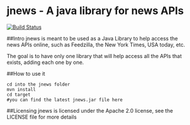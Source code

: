 # jnews - A java library for news APIs

[![Build Status](https://travis-ci.org/mebibou/jnews.png)](https://travis-ci.org/mebibou/jnews)

##Intro
jnews is meant to be used as a Java Library to help access the news APIs online, such as Feedzilla, the New York Times, USA today, etc.

The goal is to have only one library that will help access all the APIs that exists, adding each one by one.

##How to use it

	cd into the jnews folder
	mvn install
	cd target
	#you can find the latest jnews.jar file here

##Licensing
jnews is licensed under the Apache 2.0 license, see the LICENSE file for more details
